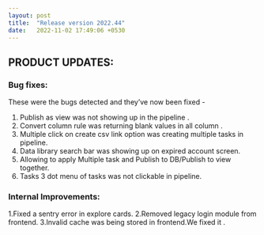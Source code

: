 ```yaml
---
layout: post
title:  "Release version 2022.44"
date:   2022-11-02 17:49:06 +0530
---
```



## **PRODUCT UPDATES:**

### **Bug fixes:**
These were the bugs detected and they’ve now been fixed -

1. Publish as view was not showing up in the pipeline .
2. Convert column rule was returning blank values in all column .
3. Multiple click on create csv link option was creating multiple tasks in pipeline.
4. Data library search bar was showing up on expired account screen.
5. Allowing to apply Multiple task and Publish to DB/Publish to view together.
6. Tasks 3 dot menu of tasks  was not clickable  in pipeline.

### **Internal Improvements:**

1.Fixed a sentry error in explore cards.
2.Removed legacy login module from frontend.
3.Invalid cache was being stored in frontend.We fixed it .